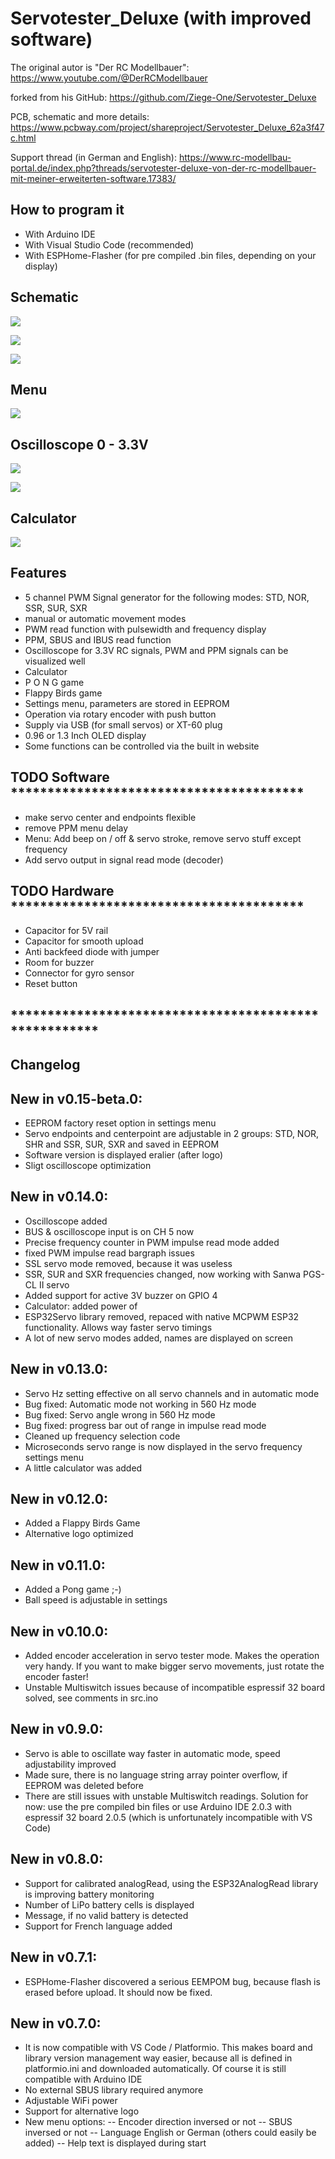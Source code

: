 # Servotester_Deluxe (with improved software)

The original autor is "Der RC Modellbauer": https://www.youtube.com/@DerRCModellbauer

forked from his GitHub: https://github.com/Ziege-One/Servotester_Deluxe

PCB, schematic and more details: https://www.pcbway.com/project/shareproject/Servotester_Deluxe_62a3f47c.html

Support thread (in German and English): https://www.rc-modellbau-portal.de/index.php?threads/servotester-deluxe-von-der-rc-modellbauer-mit-meiner-erweiterten-software.17383/

## How to program it
- With Arduino IDE
- With Visual Studio Code (recommended)
- With ESPHome-Flasher (for pre compiled .bin files, depending on your display)

## Schematic
![](documentation/pictures/schematic.png)

![](documentation/pictures/resistorValues.JPG)

![](documentation/pictures/capacitor.JPG)

## Menu
![](documentation/pictures/menu.png)

## Oscilloscope 0 - 3.3V
![](documentation/pictures/scope.jpg)

![](documentation/pictures/ppm_scope.jpg)

## Calculator
![](documentation/pictures/calculator.jpg)

## Features
- 5 channel PWM Signal generator for the following modes: STD, NOR, SSR, SUR, SXR
- manual or automatic movement modes
- PWM read function with pulsewidth and frequency display
- PPM, SBUS and IBUS read function
- Oscilloscope for 3.3V RC signals, PWM and PPM signals can be visualized well
- Calculator
- P O N G game
- Flappy Birds game
- Settings menu, parameters are stored in EEPROM
- Operation via rotary encoder with push button
- Supply via USB (for small servos) or XT-60 plug
- 0.96 or 1.3 Inch OLED display
- Some functions can be controlled via the built in website


## TODO Software ****************************************
- make servo center and endpoints flexible
- remove PPM menu delay
- Menu: Add beep on / off & servo stroke, remove servo stuff except frequency
- Add servo output in signal read mode (decoder)

## TODO Hardware ****************************************
- Capacitor for 5V rail
- Capacitor for smooth upload
- Anti backfeed diode with jumper
- Room for buzzer
- Connector for gyro sensor
- Reset button

## ******************************************************

## Changelog

## New in v0.15-beta.0:
- EEPROM factory reset option in settings menu
- Servo endpoints and centerpoint are adjustable in 2 groups: STD, NOR, SHR and SSR, SUR, SXR and saved in EEPROM
- Software version is displayed eralier (after logo)
- Sligt oscilloscope optimization

## New in v0.14.0:
- Oscilloscope added
- BUS & oscilloscope input is on CH 5 now
- Precise frequency counter in PWM impulse read mode added
- fixed PWM impulse read bargraph issues
- SSL servo mode removed, because it was useless
- SSR, SUR and SXR frequencies changed, now working with Sanwa PGS-CL II servo
- Added support for active 3V buzzer on GPIO 4
- Calculator: added power of
- ESP32Servo library removed, repaced with native MCPWM ESP32 functionality. Allows way faster servo timings
- A lot of new servo modes added, names are displayed on screen

## New in v0.13.0:
- Servo Hz setting effective on all servo channels and in automatic mode
- Bug fixed: Automatic mode not working in 560 Hz mode
- Bug fixed: Servo angle wrong in 560 Hz mode
- Bug fixed: progress bar out of range in impulse read mode
- Cleaned up frequency selection code
- Microseconds servo range is now displayed in the servo frequency settings menu
- A little calculator was added

## New in v0.12.0:
- Added a Flappy Birds Game
- Alternative logo optimized

## New in v0.11.0:
- Added a Pong game ;-)
- Ball speed is adjustable in settings

## New in v0.10.0:
- Added encoder acceleration in servo tester mode. Makes the operation very handy. If you want to make bigger servo movements, just rotate the encoder faster!
- Unstable Multiswitch issues because of incompatible espressif 32 board solved, see comments in src.ino

## New in v0.9.0:
- Servo is able to oscillate way faster in automatic mode, speed adjustability improved
- Made sure, there is no language string array pointer overflow, if EEPROM was deleted before
- There are still issues with unstable Multiswitch readings. Solution for now: use the pre compiled bin files or use Arduino IDE 2.0.3 with espressif 32 board 2.0.5 (which is unfortunately incompatible with VS Code)

## New in v0.8.0:
- Support for calibrated analogRead, using the ESP32AnalogRead library is improving battery monitoring
- Number of LiPo battery cells is displayed
- Message, if no valid battery is detected
- Support for French language added

## New in v0.7.1:
- ESPHome-Flasher discovered a serious EEMPOM bug, because flash is erased before upload. It should now be fixed.

## New in v0.7.0:
- It is now compatible with VS Code / Platformio. This makes board and library version management way easier, because all is defined in platformio.ini and downloaded automatically. Of course it is still compatible with Arduino IDE
- No external SBUS library required anymore
- Adjustable WiFi power
- Support for alternative logo
- New menu options: 
-- Encoder direction inversed or not
-- SBUS inversed or not
-- Language English or German (others could easily be added)
-- Help text is displayed during start

